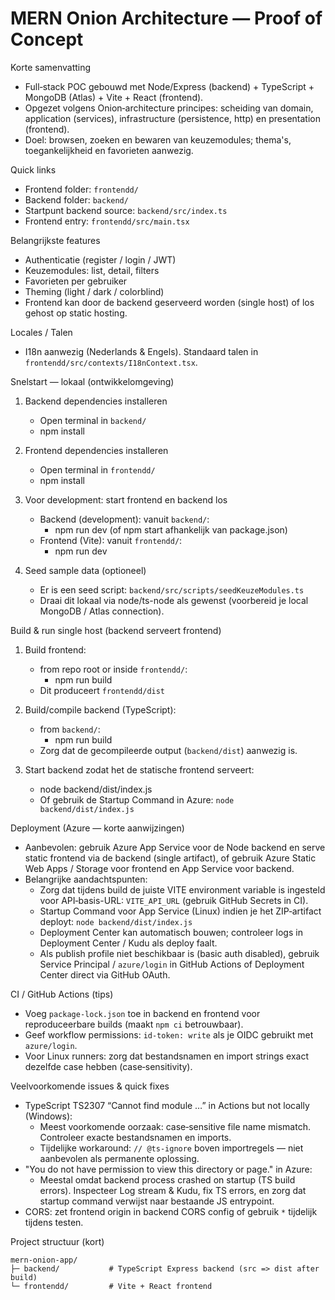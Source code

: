 # MERN Onion Architecture — Proof of Concept

Korte samenvatting

- Full‑stack POC gebouwd met Node/Express (backend) + TypeScript + MongoDB (Atlas) + Vite + React (frontend).
- Opgezet volgens Onion‑architecture principes: scheiding van domain, application (services), infrastructure (persistence, http) en presentation (frontend).
- Doel: browsen, zoeken en bewaren van keuzemodules; thema's, toegankelijkheid en favorieten aanwezig.

Quick links

- Frontend folder: `frontendd/`
- Backend folder: `backend/`
- Startpunt backend source: `backend/src/index.ts`
- Frontend entry: `frontendd/src/main.tsx`

Belangrijkste features

- Authenticatie (register / login / JWT)
- Keuzemodules: list, detail, filters
- Favorieten per gebruiker
- Theming (light / dark / colorblind)
- Frontend kan door de backend geserveerd worden (single host) of los gehost op static hosting.

Locales / Talen

- I18n aanwezig (Nederlands & Engels). Standaard talen in `frontendd/src/contexts/I18nContext.tsx`.

Snelstart — lokaal (ontwikkelomgeving)

1. Backend dependencies installeren

   - Open terminal in `backend/`
   - npm install

2. Frontend dependencies installeren

   - Open terminal in `frontendd/`
   - npm install

3. Voor development: start frontend en backend los

   - Backend (development): vanuit `backend/`:
     - npm run dev (of npm start afhankelijk van package.json)
   - Frontend (Vite): vanuit `frontendd/`:
     - npm run dev

4. Seed sample data (optioneel)
   - Er is een seed script: `backend/src/scripts/seedKeuzeModules.ts`
   - Draai dit lokaal via node/ts-node als gewenst (voorbereid je local MongoDB / Atlas connection).

Build & run single host (backend serveert frontend)

1. Build frontend:

   - from repo root or inside `frontendd/`:
     - npm run build
   - Dit produceert `frontendd/dist`

2. Build/compile backend (TypeScript):

   - from `backend/`:
     - npm run build
   - Zorg dat de gecompileerde output (`backend/dist`) aanwezig is.

3. Start backend zodat het de statische frontend serveert:
   - node backend/dist/index.js
   - Of gebruik de Startup Command in Azure: `node backend/dist/index.js`

Deployment (Azure — korte aanwijzingen)

- Aanbevolen: gebruik Azure App Service voor de Node backend en serve static frontend via de backend (single artifact), of gebruik Azure Static Web Apps / Storage voor frontend en App Service voor backend.
- Belangrijke aandachtspunten:
  - Zorg dat tijdens build de juiste VITE environment variable is ingesteld voor API‑basis-URL: `VITE_API_URL` (gebruik GitHub Secrets in CI).
  - Startup Command voor App Service (Linux) indien je het ZIP‑artifact deployt: `node backend/dist/index.js`
  - Deployment Center kan automatisch bouwen; controleer logs in Deployment Center / Kudu als deploy faalt.
  - Als publish profile niet beschikbaar is (basic auth disabled), gebruik Service Principal / `azure/login` in GitHub Actions of Deployment Center direct via GitHub OAuth.

CI / GitHub Actions (tips)

- Voeg `package-lock.json` toe in backend en frontend voor reproduceerbare builds (maakt `npm ci` betrouwbaar).
- Geef workflow permissions: `id-token: write` als je OIDC gebruikt met `azure/login`.
- Voor Linux runners: zorg dat bestandsnamen en import strings exact dezelfde case hebben (case‑sensitivity).

Veelvoorkomende issues & quick fixes

- TypeScript TS2307 “Cannot find module …” in Actions but not locally (Windows):
  - Meest voorkomende oorzaak: case‑sensitive file name mismatch. Controleer exacte bestandsnamen en imports.
  - Tijdelijke workaround: `// @ts-ignore` boven importregels — niet aanbevolen als permanente oplossing.
- "You do not have permission to view this directory or page." in Azure:
  - Meestal omdat backend process crashed on startup (TS build errors). Inspecteer Log stream & Kudu, fix TS errors, en zorg dat startup command verwijst naar bestaande JS entrypoint.
- CORS: zet frontend origin in backend CORS config of gebruik `*` tijdelijk tijdens testen.

Project structuur (kort)

```
mern-onion-app/
├─ backend/           # TypeScript Express backend (src => dist after build)
└─ frontendd/         # Vite + React frontend
```
